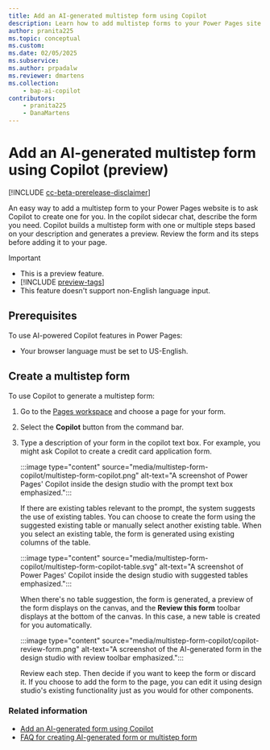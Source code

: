 ```yaml
---
title: Add an AI-generated multistep form using Copilot
description: Learn how to add multistep forms to your Power Pages site using Copilot.
author: pranita225
ms.topic: conceptual
ms.custom: 
ms.date: 02/05/2025
ms.subservice:
ms.author: prpadalw
ms.reviewer: dmartens
ms.collection: 
    - bap-ai-copilot
contributors:
    - pranita225
    - DanaMartens
---
```


# Add an AI-generated multistep form using Copilot (preview)

[!INCLUDE [cc-beta-prerelease-disclaimer](../includes/cc-beta-prerelease-disclaimer.md)]

An easy way to add a multistep form to your Power Pages website is to ask Copilot to create one for you. In the copilot sidecar chat, describe the form you need. Copilot builds a multistep form with one or multiple steps based on your description and generates a preview. Review the form and its steps before adding it to your page.

> [!IMPORTANT]
> - This is a preview feature.
> - [!INCLUDE [preview-tags](../includes/cc-preview-features-definition.md)]
> - This feature doesn't support non-English language input.

## **Prerequisites**

To use AI-powered Copilot features in Power Pages:

- Your browser language must be set to US-English.

## Create a multistep form

To use Copilot to generate a multistep form:

1. Go to the [Pages workspace](first-page.md) and choose a page for your form.

1. Select the **Copilot** button from the command bar.

1. Type a description of your form in the copilot text box. For example, you might ask Copilot to create a credit card application form.

    :::image type="content" source="media/multistep-form-copilot/multistep-form-copilot.png" alt-text="A screenshot of Power Pages' Copilot inside the design studio with the prompt text box emphasized.":::

    If there are existing tables relevant to the prompt, the system suggests the use of existing tables. You can choose to create the form using the suggested existing table or manually select another existing table. When you select an existing table, the form is generated using existing columns of the table.

    :::image type="content" source="media/multistep-form-copilot/multistep-form-copilot-table.svg" alt-text="A screenshot of Power Pages' Copilot inside the design studio with suggested tables emphasized.":::

    When there's no table suggestion, the form is generated, a preview of the form displays on the canvas, and the **Review this form**  toolbar displays at the bottom of the canvas. In this case, a new table is created for you automatically.  

    :::image type="content" source="media/multistep-form-copilot/copilot-review-form.png" alt-text="A screenshot of the AI-generated form in the design studio with review toolbar emphasized.":::

    Review each step. Then decide if you want to keep the form or discard it. If you choose to add the form to the page, you can edit it using design studio's existing functionality just as you would for other components.

### Related information

- [Add an AI-generated form using Copilot](add-form-copilot.md)
- [FAQ for creating AI-generated form or multistep form](../faqs-create-form.md)
